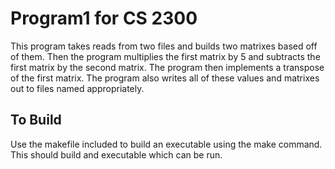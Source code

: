 # Program1 for CS 2300
This program takes reads from two files and builds two matrixes based off of them. Then the program multiplies the first matrix by 5 and subtracts the first matrix by the second matrix. The program then implements a transpose of the first matrix. The program also writes all of these values and matrixes out to files named appropriately. 

## To Build
Use the makefile included to build an executable using the make command. This should build and executable which can be run.
